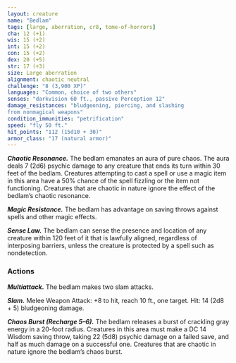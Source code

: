 ```yaml
---
layout: creature
name: "Bedlam"
tags: [large, aberration, cr8, tome-of-horrors]
cha: 12 (+1)
wis: 15 (+2)
int: 15 (+2)
con: 15 (+2)
dex: 20 (+5)
str: 17 (+3)
size: Large aberration
alignment: chaotic neutral
challenge: "8 (3,900 XP)"
languages: "Common, choice of two others"
senses: "darkvision 60 ft., passive Perception 12"
damage_resistances: "bludgeoning, piercing, and slashing
from nonmagical weapons"
condition_immunities: "petrification"
speed: "fly 50 ft."
hit_points: "112 (15d10 + 30)"
armor_class: "17 (natural armor)"
---
```


***Chaotic Resonance.*** The bedlam emanates an aura of pure chaos. The
aura deals 7 (2d6) psychic damage to any creature that ends its turn within
30 feet of the bedlam. Creatures attempting to cast a spell or use a magic
item in this area have a 50% chance of the spell fizzling or the item not
functioning. Creatures that are chaotic in nature ignore the effect of the
bedlam’s chaotic resonance.

***Magic Resistance.*** The bedlam has advantage on saving throws against
spells and other magic effects.

***Sense Law.*** The bedlam can sense the presence and location of any
creature within 120 feet of it that is lawfully aligned, regardless of
interposing barriers, unless the creature is protected by a spell such as
nondetection.

### Actions

***Multiattack.*** The bedlam makes two slam attacks.

***Slam.*** Melee Weapon Attack: +8 to hit, reach 10 ft., one target. Hit: 14
(2d8 + 5) bludgeoning damage.

***Chaos Burst (Recharge 5–6).*** The bedlam releases a burst of crackling
gray energy in a 20-foot radius. Creatures in this area must make a DC 14
Wisdom saving throw, taking 22 (5d8) psychic damage on a failed save,
and half as much damage on a successful one. Creatures that are chaotic
in nature ignore the bedlam’s chaos burst.

